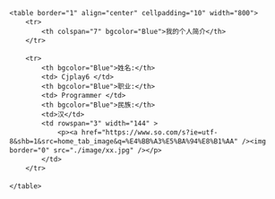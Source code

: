 <html>
	<head>
		<meta charset="utf-8">
		<title>简历</title>
	</head>
 
<body>

	<table border="1" align="center" cellpadding="10" width="800">
		<tr>
			<th colspan="7" bgcolor="Blue">我的个人简介</th>
		</tr>
 
		<tr>
			<th bgcolor="Blue">姓名:</th>
			<td> Cjplay6 </td>
			<th bgcolor="Blue">职业:</th>
			<td> Programmer </td>
			<th bgcolor="Blue">民族:</th>
			<td>汉</td>
			<td rowspan="3" width="144" >
                <p><a href="https://www.so.com/s?ie=utf-8&shb=1&src=home_tab_image&q=%E4%BB%A3%E5%BA%94%E8%B1%AA" /><img border="0" src="./image/xx.jpg" /></p>
            </td>
		</tr>

	</table>
</body>
 
</html>
